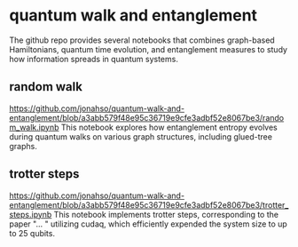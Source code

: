# quantum walk and entanglement 

The github repo provides several notebooks that combines graph-based Hamiltonians, quantum time evolution, and entanglement measures to study how information spreads in quantum systems. 

## random walk 
https://github.com/jonahso/quantum-walk-and-entanglement/blob/a3abb579f48e95c36719e9cfe3adbf52e8067be3/random_walk.ipynb 
This notebook explores how entanglement entropy evolves during quantum walks on various graph structures, including glued-tree graphs. 

## trotter steps 
https://github.com/jonahso/quantum-walk-and-entanglement/blob/a3abb579f48e95c36719e9cfe3adbf52e8067be3/trotter_steps.ipynb 
This notebook implements trotter steps, corresponding to the paper "... " utilizing cudaq, which efficiently expended the system size to up to 25 qubits. 
